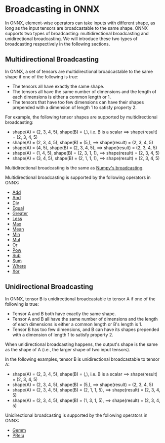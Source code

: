 <!--- SPDX-License-Identifier: Apache-2.0 -->

# Broadcasting in ONNX

In ONNX, element-wise operators can take inputs with different shape,
as long as the input tensors are broadcastable to the same shape.
ONNX supports two types of broadcasting: multidirectional broadcasting and
unidirectional broadcasting. We will introduce these two types of broadcasting
respectively in the following sections.


## Multidirectional Broadcasting

In ONNX, a set of tensors are multidirectional broadcastable to the same shape
if one of the following is true:
- The tensors all have exactly the same shape.
- The tensors all have the same number of dimensions and the length of
each dimensions is either a common length or 1.
- The tensors that have too few dimensions can have their shapes prepended
with a dimension of length 1 to satisfy property 2.

For example, the following tensor shapes are supported by multidirectional broadcasting:

- shape(A) = (2, 3, 4, 5), shape(B) = (,), i.e. B is a scalar ==> shape(result) = (2, 3, 4, 5)
- shape(A) = (2, 3, 4, 5), shape(B) = (5,), ==> shape(result) = (2, 3, 4, 5)
- shape(A) = (4, 5), shape(B) = (2, 3, 4, 5), ==> shape(result) = (2, 3, 4, 5)
- shape(A) = (1, 4, 5), shape(B) = (2, 3, 1, 1), ==> shape(result) = (2, 3, 4, 5)
- shape(A) = (3, 4, 5), shape(B) = (2, 1, 1, 1), ==> shape(result) = (2, 3, 4, 5)

Multidirectional broadcasting is the same as [Numpy's broadcasting](https://docs.scipy.org/doc/numpy/user/basics.broadcasting.html#general-broadcasting-rules).

Multidirectional broadcasting is supported by the following operators in ONNX:
- [Add](Operators.md#Add)
- [And](Operators.md#And)
- [Div](Operators.md#Div)
- [Equal](Operators.md#Equal)
- [Greater](Operators.md#Greater)
- [Less](Operators.md#Less)
- [Max](Operators.md#Max)
- [Mean](Operators.md#Mean)
- [Min](Operators.md#Min)
- [Mul](Operators.md#Mul)
- [Or](Operators.md#Or)
- [Pow](Operators.md#Pow)
- [Sub](Operators.md#Sub)
- [Sum](Operators.md#Sum)
- [Where](Operators.md#Where)
- [Xor](Operators.md#Xor)

## Unidirectional Broadcasting

In ONNX, tensor B is unidirectional broadcastable to tensor A
if one of the following is true:
- Tensor A and B both have exactly the same shape.
- Tensor A and B all have the same number of dimensions and the length of
each dimensions is either a common length or B's length is 1.
- Tensor B has too few dimensions, and B can have its shapes prepended
with a dimension of length 1 to satisfy property 2.

When unidirectional broadcasting happens, the output's shape is the same as
the shape of A (i.e., the larger shape of two input tensors).

In the following examples, tensor B is unidirectional broadcastable to tensor A:

- shape(A) = (2, 3, 4, 5), shape(B) = (,), i.e. B is a scalar ==> shape(result) = (2, 3, 4, 5)
- shape(A) = (2, 3, 4, 5), shape(B) = (5,), ==> shape(result) = (2, 3, 4, 5)
- shape(A) = (2, 3, 4, 5), shape(B) = (2, 1, 1, 5), ==> shape(result) = (2, 3, 4, 5)
- shape(A) = (2, 3, 4, 5), shape(B) = (1, 3, 1, 5), ==> shape(result) = (2, 3, 4, 5)

Unidirectional broadcasting is supported by the following operators in ONNX:
- [Gemm](Operators.md#Gemm)
- [PRelu](Operators.md#PRelu)
